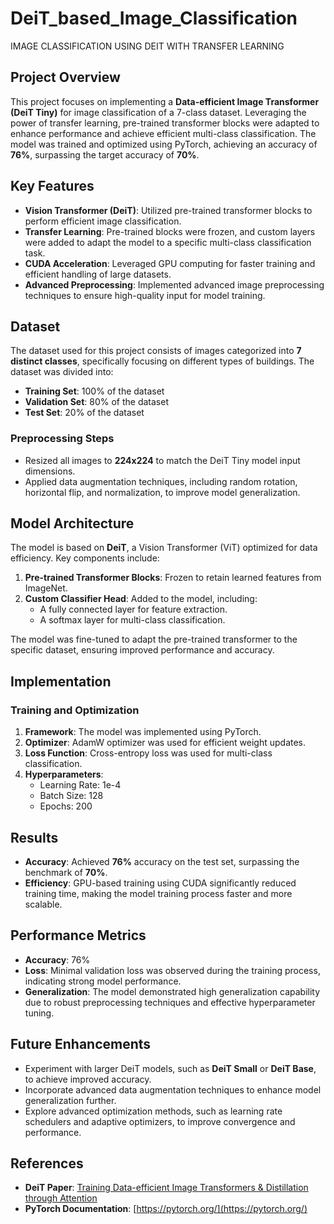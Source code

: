 # DeiT_based_Image_Classification
IMAGE CLASSIFICATION USING DEIT WITH TRANSFER LEARNING  

## Project Overview  
This project focuses on implementing a **Data-efficient Image Transformer (DeiT Tiny)** for image classification of a 7-class dataset. Leveraging the power of transfer learning, pre-trained transformer blocks were adapted to enhance performance and achieve efficient multi-class classification. The model was trained and optimized using PyTorch, achieving an accuracy of **76%**, surpassing the target accuracy of **70%**.  

## Key Features  
- **Vision Transformer (DeiT)**: Utilized pre-trained transformer blocks to perform efficient image classification.  
- **Transfer Learning**: Pre-trained blocks were frozen, and custom layers were added to adapt the model to a specific multi-class classification task.  
- **CUDA Acceleration**: Leveraged GPU computing for faster training and efficient handling of large datasets.  
- **Advanced Preprocessing**: Implemented advanced image preprocessing techniques to ensure high-quality input for model training.  

## Dataset  
The dataset used for this project consists of images categorized into **7 distinct classes**, specifically focusing on different types of buildings. The dataset was divided into:  
- **Training Set**: 100% of the dataset  
- **Validation Set**: 80% of the dataset  
- **Test Set**: 20% of the dataset  

### Preprocessing Steps  
- Resized all images to **224x224** to match the DeiT Tiny model input dimensions.  
- Applied data augmentation techniques, including random rotation, horizontal flip, and normalization, to improve model generalization.  

## Model Architecture  
The model is based on **DeiT**, a Vision Transformer (ViT) optimized for data efficiency. Key components include:  
1. **Pre-trained Transformer Blocks**: Frozen to retain learned features from ImageNet.  
2. **Custom Classifier Head**: Added to the model, including:  
   - A fully connected layer for feature extraction.  
   - A softmax layer for multi-class classification.  

The model was fine-tuned to adapt the pre-trained transformer to the specific dataset, ensuring improved performance and accuracy.  

## Implementation  

### Training and Optimization  
1. **Framework**: The model was implemented using PyTorch.  
2. **Optimizer**: AdamW optimizer was used for efficient weight updates.  
3. **Loss Function**: Cross-entropy loss was used for multi-class classification.  
4. **Hyperparameters**:  
   - Learning Rate: 1e-4  
   - Batch Size: 128  
   - Epochs: 200
  

## Results  

- **Accuracy**: Achieved **76%** accuracy on the test set, surpassing the benchmark of **70%**.  
- **Efficiency**: GPU-based training using CUDA significantly reduced training time, making the model training process faster and more scalable.  

## Performance Metrics  

- **Accuracy**: 76%
- **Loss**: Minimal validation loss was observed during the training process, indicating strong model performance.  
- **Generalization**: The model demonstrated high generalization capability due to robust preprocessing techniques and effective hyperparameter tuning.  

## Future Enhancements  

- Experiment with larger DeiT models, such as **DeiT Small** or **DeiT Base**, to achieve improved accuracy.  
- Incorporate advanced data augmentation techniques to enhance model generalization further.  
- Explore advanced optimization methods, such as learning rate schedulers and adaptive optimizers, to improve convergence and performance.  

## References  

- **DeiT Paper**: [Training Data-efficient Image Transformers & Distillation through Attention](https://arxiv.org/abs/2012.12877)  
- **PyTorch Documentation**: [https://pytorch.org/](https://pytorch.org/)  
